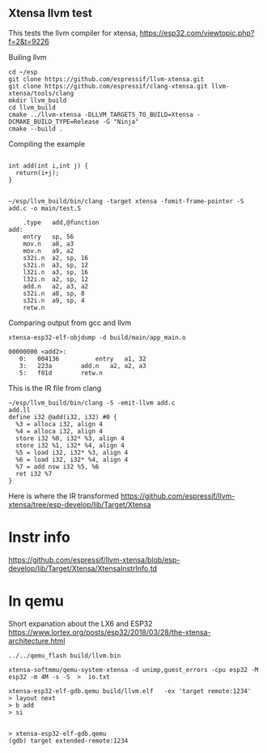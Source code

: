## Xtensa llvm test

This tests the llvm compiler for xtensa,
https://esp32.com/viewtopic.php?f=2&t=9226

Builing llvm
``` 
cd ~/esp
git clone https://github.com/espressif/llvm-xtensa.git
git clone https://github.com/espressif/clang-xtensa.git llvm-xtensa/tools/clang
mkdir llvm_build
cd llvm_build
cmake ../llvm-xtensa -DLLVM_TARGETS_TO_BUILD=Xtensa -DCMAKE_BUILD_TYPE=Release -G "Ninja"
cmake --build .

``` 

Compiling the example 
``` 

int add(int i,int j) {
  return(i+j);
}


~/esp/llvm_build/bin/clang -target xtensa -fomit-frame-pointer -S add.c -o main/test.S

	.type	add,@function
add:
	entry	sp, 56
	mov.n	a8, a3
	mov.n	a9, a2
	s32i.n	a2, sp, 16
	s32i.n	a3, sp, 12
	l32i.n	a3, sp, 16
	l32i.n	a2, sp, 12
	add.n	a2, a3, a2
	s32i.n	a8, sp, 8
	s32i.n	a9, sp, 4
	retw.n

``` 

Comparing output from gcc and llvm
``` 
xtensa-esp32-elf-objdump -d build/main/app_main.o

00000000 <add2>:
   0:	004136        	entry	a1, 32
   3:	223a      	add.n	a2, a2, a3
   5:	f01d      	retw.n

``` 

This is the IR file from clang
``` 
~/esp/llvm_build/bin/clang -S -emit-llvm add.c
add.ll
define i32 @add(i32, i32) #0 {
  %3 = alloca i32, align 4
  %4 = alloca i32, align 4
  store i32 %0, i32* %3, align 4
  store i32 %1, i32* %4, align 4
  %5 = load i32, i32* %3, align 4
  %6 = load i32, i32* %4, align 4
  %7 = add nsw i32 %5, %6
  ret i32 %7
}

``` 
Here is where the IR transformed 
https://github.com/espressif/llvm-xtensa/tree/esp-develop/lib/Target/Xtensa

# Instr info
https://github.com/espressif/llvm-xtensa/blob/esp-develop/lib/Target/Xtensa/XtensaInstrInfo.td



In qemu
======

Short expanation about the LX6 and ESP32
https://www.lortex.org/posts/esp32/2018/03/28/the-xtensa-architecture.html


```
../../qemu_flash build/llvm.bin

xtensa-softmmu/qemu-system-xtensa -d unimp,guest_errors -cpu esp32 -M esp32 -m 4M -s -S  >  io.txt

xtensa-esp32-elf-gdb.qemu build/llvm.elf   -ex 'target remote:1234'
> layout next
> b add
> si


> xtensa-esp32-elf-gdb.qemu 
(gdb) target extended-remote:1234

``` 
